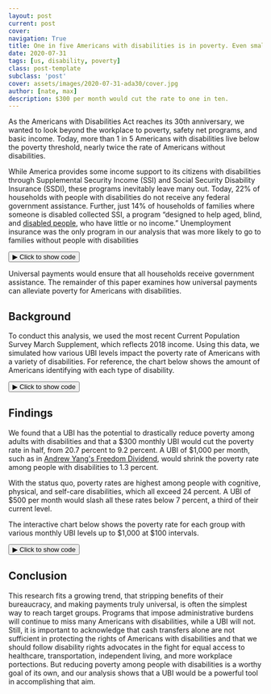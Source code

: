 ```yaml
---
layout: post
current: post
cover: 
navigation: True
title: One in five Americans with disabilities is in poverty. Even small basic incomes would help.
date: 2020-07-31
tags: [us, disability, poverty]
class: post-template
subclass: 'post'
cover: assets/images/2020-07-31-ada30/cover.jpg
author: [nate, max]
description: $300 per month would cut the rate to one in ten.
---
```


<head>
  <script src="https://cdn.plot.ly/plotly-latest.min.js"></script>
  <script src="https://ajax.googleapis.com/ajax/libs/jquery/3.5.1/jquery.min.js"></script>
</head>


As the Americans with Disabilities Act reaches its 30th anniversary, we wanted to look beyond the workplace to poverty, safety net programs, and basic income. Today, more than 1 in 5 Americans with disabilities live below the poverty threshold, nearly twice the rate of Americans without disabilities.

While America provides some income support to its citizens with disabilities through Supplemental Security Income (SSI) and Social Security Disability Insurance (SSDI), these programs inevitably leave many out.  Today, 22% of households with people with disabilities do not receive any federal government assistance.  Further, just 14% of households of families where someone is disabled collected SSI, a program “designed to help aged, blind, and [disabled people](https://www.ssa.gov/ssi/), who have little or no income.”  Unemployment insurance was the only program in our analysis that was more likely to go to families without people with disabilities


<button class="code-button" id="button1" onclick="f1()">&#9654; Click to show code</button>
<div class="code-cell" id="asset_code_1" style="display: none;">
  <pre>
    <code>
### LOAD PACKAGES ####

import pandas as pd
import plotly.express as px
import microdf as mdf
import numpy as np

### COLORS ###

# Colors from https://material.io/design/color/the-color-system.html
BLUE = '#1976D2'
DARK_BLUE = '#0D47A1'
BARELY_BLUE = '#E3F2FD'
GRAY = '#BDBDBD'


### LOAD DATA ###

person_raw = pd.read_csv('https://github.com/MaxGhenis/datarepo/raw/master/pppub19.csv.gz',
                         usecols=['MARSUPWT', 'SPM_ID', 'SPM_RESOURCES',
                                  'SPM_POVTHRESHOLD', 'A_AGE', 'PEDISDRS',
                                  'PEDISEAR', 'PEDISEYE', 'PEDISOUT',
                                  'PEDISPHY', 'PEDISREM', 'SPM_NUMPER',
                                  'SS_VAL', 'SSI_VAL', 'SPM_SNAPSUB',
                                  'PAW_TYP', 'SPM_CAPHOUSESUB', 'UC_VAL'])

### PREPROCESS ###

person = person_raw.copy(deep = True)
person.columns = person.columns.str.lower()
person['weight'] = person.marsupwt / 100
# Create a new dataframe that only includes adults.
adults = person[person['a_age'] > 17].copy(deep=True)

# Create a column that shows if people have any disabilities.
adults['any_disability'] = ((adults.pedisdrs == 1) | 
                            (adults.pedisear == 1) | 
                            (adults.pediseye == 1) |
                            (adults.pedisout == 1) | 
                            (adults.pedisphy == 1) |
                            (adults.pedisrem == 1))

# Map the ASEC codes to disability types.
PWD_MAP = ({'pedisdrs': 'Self-care',
            'pedisear': 'Hearing',
            'pediseye': 'Vision',
            'pedisout': 'Mobility',
            'pedisphy': 'Physical',
            'pedisrem': 'Cognitive',
            'any_disability': 'Any'
           })

# group individual questions by spm group
adults['got_tanf'] = np.where(adults.paw_typ == 1, 1, 0)
PERSON_SPM_COLS = ['ss_val', 'ssi_val', 'uc_val', 'got_tanf']
groups = adults.groupby('spm_id')[PERSON_SPM_COLS].sum()
groups.columns = ['spm_' + i for i in PERSON_SPM_COLS]
adults2 = adults.merge(groups, left_on='spm_id', right_index=True)
# Also look into OI_OFF column: Value 3 = AFDC

# All PWD records.
adults_pwd = adults2[adults2.any_disability]

# Note these columns don't represent anything consistent
# except that >0 values indicate that the SPM unit received it.

# create a columns map
BEN_MAP = ({'spm_ss_val': 'Social Security', 
            'spm_ssi_val': 'Supplemental Security Income',
            'spm_got_tanf': 'TANF',
            'spm_uc_val': 'Unemployment',
            'spm_snapsub': 'SNAP',
            'spm_caphousesub': 'Housing Assistance',
            'spm_any_ben': 'Any'
            })

# Sum up all columns except the last (which is any, itself).
adults2['spm_any_ben'] = adults2[list(BEN_MAP.keys())[:-1]].sum(axis=1)


# Create a function that calculates percent of people with disabilities
# receiving each benefit.
def percent_bens(ben_column, has_disability):
    target_adults = adults2[adults2.any_disability == has_disability]
    total_w_ben = ((target_adults[ben_column] > 0) * target_adults.weight)
    return ((total_w_ben.sum() / target_adults.weight.sum()) * 100).round(1)

def percent_bens_row(row):
    return percent_bens(row.ben_column, row.has_disability)

benefits = mdf.cartesian_product({'ben_column': BEN_MAP.keys(),
                                  'has_disability': [True, False]
                                  })

benefits['percentage'] = benefits.apply(percent_bens_row, axis=1)
benefits['benefit'] = benefits.ben_column.map(BEN_MAP)
benefits = (benefits.sort_values(['percentage','benefit'],
                               ascending=(True, True)))
benefits['disability_text'] = np.where(benefits.has_disability,
                                       'Has disability', 'No disability')

fig = px.bar(benefits, x='percentage', y='benefit', color='disability_text',
             labels={'percentage': 'Percent receiving benefit',
                      'benefit': 'Benefit'},
             title='Share of Americans in families receiving benefits',
             text='percentage',
             orientation='h',
             barmode='group',
             color_discrete_map={'Has disability': BLUE, 'No disability': GRAY}
)

fig.update_layout(barmode='group',
                  font=dict(family='Roboto'),
                  plot_bgcolor='white',
                  yaxis_title='',
                  legend_title='',
                  xaxis_ticksuffix='%',
                  legend={'traceorder': 'reversed'}
                 )

fig.update_traces(texttemplate='%{text}%')

fig.show(config={'displayModeBar': False})
    </code>
  </pre>
</div>

<script>
function f1() {
  var x = document.getElementById("asset_code_1");
  var b = document.getElementById("button1");
  if (x.style.display === "none") {
    x.style.display = "block";
    b.innerHTML = "&#9660 Click to hide code";
  } else {
    x.style.display = "none";
    b.innerHTML = "&#9654 Click to show code";
  }
}
</script> 

<div>
  <script>
    $(document).ready(function(){
      $("#asset1").load("{{site.baseurl}}assets/markdown_assets/ada30/2020-07-31-ada30-asset-1.html");
    });
  </script>
</div>
<div id = "asset1"></div>

Universal payments would ensure that all households receive government assistance.  The remainder of this paper examines how universal payments can alleviate poverty for Americans with disabilities.

## Background
To conduct this analysis, we used the most recent Current Population Survey March Supplement, which reflects 2018 income.  Using this data, we simulated how various UBI levels impact the poverty rate of Americans with a variety of disabilities. For reference, the chart below shows the amount of Americans identifying with each type of disability.


<button class="code-button" id="button2" onclick="f2()">&#9654; Click to show code</button>
<div class="code-cell" id="asset_code_2" style="display: none;">
  <pre>
    <code>
# data for bar graph that shows amount of people with each disability

total_cognitive_m = (adults.weight * (adults.pedisrem==1)).sum()/1e6
total_mobility_m = (adults.weight * (adults.pedisout==1)).sum()/1e6
total_self_care_m = (adults.weight * (adults.pedisdrs==1)).sum()/1e6
total_physical_m = (adults.weight * (adults.pedisphy==1)).sum()/1e6 
total_vision_m = (adults.weight * (adults.pediseye==1)).sum()/1e6
total_hearing_m = (adults.weight* (adults.pedisear==1)).sum()/1e6
total_pwd_m = (adults.weight * adults.any_disability).sum()/1e6
total_pwd = (adults.weight * adults.any_disability).sum()

total_dict = {'disability_type': ['Cognitive', 'Mobility', 'Self-care', 'Physical',
                       'Vision', 'Hearing', 'Any'],
              'total_millions': [total_cognitive_m, total_mobility_m, total_self_care_m, 
                        total_physical_m, total_vision_m, total_hearing_m,
                        total_pwd_m] 
}

total_df = pd.DataFrame(total_dict)
total_df = total_df.round(1)
total_df = (total_df.sort_values(['total_millions','disability_type'],
                               ascending=(False, True)))

fig = px.bar(total_df, x = 'total_millions', y='disability_type',
             title='Number of adults reporting each disability type',
             color='disability_type',
             text='total_millions',
             orientation = 'h',
             color_discrete_map={'Cognitive': BLUE,
                                 'Mobility': BLUE,
                                 'Self-care': BLUE,
                                 'Physical': BLUE,
                                 'Vision': BLUE,
                                 'Hearing': BLUE,
                                 'Any': DARK_BLUE})

fig.update_layout(showlegend=False,
                  xaxis_ticksuffix='M',
                  font=dict(family='Roboto'),
                  plot_bgcolor='white',
                  xaxis_title='',
                  yaxis_title=''
                 )
fig.update_traces(texttemplate='%{text}M')

fig.show(config={'displayModeBar': False})
    </code>
  </pre>
</div>

<script>
function f2() {
  var x = document.getElementById("asset_code_2");
  var b = document.getElementById("button2");
  if (x.style.display === "none") {
    x.style.display = "block";
    b.innerHTML = "&#9660 Click to hide code";
  } else {
    x.style.display = "none";
    b.innerHTML = "&#9654 Click to show code";
  }
}
</script> 

<div>
  <script>
    $(document).ready(function(){
      $("#asset2").load("{{site.baseurl}}assets/markdown_assets/ada30/2020-07-31-ada30-asset-2.html");
    });
  </script>
</div>
<div id = "asset2"></div>

## Findings
We found that  a UBI has the potential to drastically reduce poverty among adults with disabilities and that a $300 monthly UBI would cut the poverty rate in half, from 20.7 percent to 9.2 percent.  A UBI of $1,000 per month, such as in [Andrew Yang's Freedom Dividend](https://www.ubicenter.org/plans), would shrink the poverty rate among people with disabilities to 1.3 percent.
 
With the status quo, poverty rates are highest among people with cognitive, physical, and self-care disabilities, which all exceed 24 percent.  A UBI of $500 per month would slash all these rates below 7 percent, a third of their current level.  

The interactive chart below shows the poverty rate for each group with various monthly UBI levels up to $1,000 at $100 intervals.


<button class="code-button" id="button3" onclick="f3()">&#9654; Click to show code</button>
<div class="code-cell" id="asset_code_3" style="display: none;">
  <pre>
    <code>
# Determine the poverty rate impact for Americans with disabilities of a UBI from $0 per month to $1000 per month

def pwd_pov(type_of_disability, monthly_ubi=0):
    target_persons = adults[adults[type_of_disability]==1].copy(deep=True)
    target_persons['total_ubi'] = person.spm_numper * monthly_ubi * 12
    target_persons['new_spm_resources'] = (target_persons.total_ubi
                                           + target_persons.spm_resources)
    target_persons['poor'] = (target_persons.new_spm_resources 
                              < target_persons.spm_povthreshold)
    population_target = target_persons.weight.sum()
    total_target_poor = (target_persons.poor * target_persons.weight).sum()
    total_pov_rate = total_target_poor / population_target

    return (total_pov_rate * 100).round(1)

def pwd_pov_row(row):
    return pwd_pov(row.type_of_disability, row.monthly_ubi)

# Create a dataframe that summarizes the outputs of the function

summary = mdf.cartesian_product({'type_of_disability':PWD_MAP,
                       'monthly_ubi': np.arange(0,1001,100)})

summary['poverty_rate'] = summary.apply(pwd_pov_row, axis=1)
summary['disability_type'] = summary.type_of_disability.map(PWD_MAP)
summary = (summary.sort_values(['poverty_rate','disability_type'],
                               ascending=(False, True)))

# Add new rows for the difference between original and current (w/UBI) pov.
original_pov = summary[summary.monthly_ubi == 0].copy(deep=True)
original_pov.drop(['monthly_ubi', 'disability_type'], axis=1, inplace=True)
original_pov.rename(columns = {'poverty_rate': 'original_poverty_rate'},
                    inplace=True)
summary = summary.merge(original_pov, on='type_of_disability')

# Calculate the difference
summary['poverty_delta'] = (summary.original_poverty_rate -
                            summary.poverty_rate).round(1)

SUM_MAP = ({'poverty_rate': 'People in poverty',
            'poverty_delta': 'People no longer in poverty'})

summary_long = summary.melt(id_vars=['disability_type', 'monthly_ubi',
                                     'original_poverty_rate'],
                            value_vars=['poverty_rate', 'poverty_delta'])
summary_long['poverty_in_out'] = summary_long.variable.map(SUM_MAP)
summary_long.sort_values(['original_poverty_rate', 'monthly_ubi'],
                         ascending=[True, True], inplace=True)

fig = px.bar(summary_long, x='value', y='disability_type',
             color='poverty_in_out',
             animation_frame='monthly_ubi', range_x=[0,25],
             labels={"value": "SPM poverty rate",
                     "disability_type": "Disability type",
                     "monthly_ubi": "Monthly UBI"
                    },
             title='Effect of UBI on poverty among adults with disabilities',
             orientation='h',
             color_discrete_map={'People in poverty': BLUE,
                                 'People no longer in poverty': BARELY_BLUE
                                }
             )

fig.update_layout(xaxis_ticksuffix='%',
                  plot_bgcolor='white',
                  font=dict(family='Roboto'),
                  legend_title_text=''
                 )

fig.show(config={'displayModeBar': False})
    </code>
  </pre>
</div>

<script>
function f3() {
  var x = document.getElementById("asset_code_3");
  var b = document.getElementById("button3");
  if (x.style.display === "none") {
    x.style.display = "block";
    b.innerHTML = "&#9660 Click to hide code";
  } else {
    x.style.display = "none";
    b.innerHTML = "&#9654 Click to show code";
  }
}
</script> 

<div>
  <script>
    $(document).ready(function(){
      $("#asset3").load("{{site.baseurl}}assets/markdown_assets/ada30/2020-07-31-ada30-asset-3.html");
    });
  </script>
</div>
<div id = "asset3"></div>

## Conclusion
This research fits a growing trend, that stripping benefits of their bureaucracy, and making payments truly universal, is often the simplest way to reach target groups.  Programs that impose administrative burdens will continue to miss many Americans with disabilities, while a UBI will not.  Still, it is important to acknowledge that cash transfers alone are not sufficient in protecting the rights of Americans with disabilities and that  we should follow disability rights advocates in the fight for equal access to healthcare, transportation, independent living, and more workplace portections.   But reducing poverty among people with disabilities is a worthy goal of its own, and our analysis shows that a UBI would be a powerful tool in accomplishing that aim.
